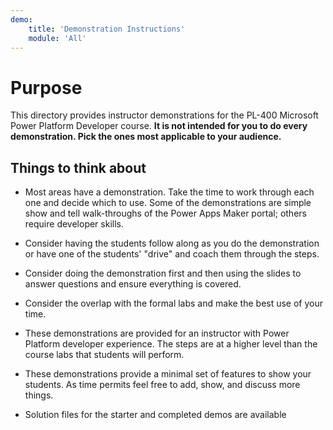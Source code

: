```yaml
---
demo:
    title: 'Demonstration Instructions'
    module: 'All'
---
```


# Purpose

This directory provides instructor demonstrations for the PL-400 Microsoft Power Platform Developer course. **It is not intended for you to do every demonstration. Pick the ones most applicable to your audience.**

## Things to think about

- Most areas have a demonstration. Take the time to work through each one and decide which to use. Some of the demonstrations are simple show and tell walk-throughs of the Power Apps Maker portal; others require developer skills.

- Consider having the students follow along as you do the demonstration or have one of the students' "drive" and coach them through the steps.

- Consider doing the demonstration first and then using the slides to answer questions and ensure everything is covered.

- Consider the overlap with the formal labs and make the best use of your time.

- These demonstrations are provided for an instructor with Power Platform developer experience. The steps are at a higher level than the course labs that students will perform.

- These demonstrations provide a minimal set of features to show your students. As time permits feel free to add, show, and discuss more things.

- Solution files for the starter and completed demos are available
